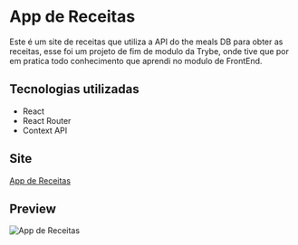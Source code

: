 # App de Receitas

Este é um site de receitas que utiliza a API do the meals DB para obter as receitas, esse foi um projeto de fim de modulo da Trybe, onde tive que por em pratica todo conhecimento que aprendi no modulo de FrontEnd.

## Tecnologias utilizadas
 - React
 - React Router
 - Context API
## Site
[App de Receitas](https://ply3r.github.io/recipe-app/)

## Preview
![App de Receitas](https://user-images.githubusercontent.com/68698781/148415360-ebf3803e-39d2-49c8-8f6e-fdf3db6ae265.png)
